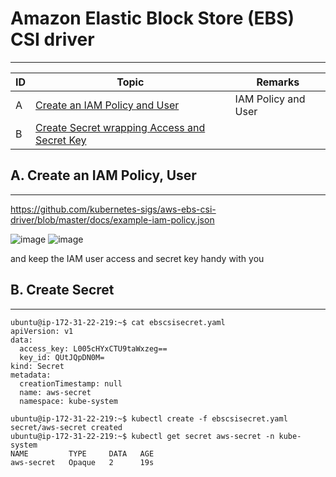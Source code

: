 # Amazon Elastic Block Store (EBS) CSI driver
---
| ID | Topic | Remarks |
| ----------- | ----------- | ----------- |
| A | [Create an IAM Policy and User](#a-create-an-iam-policy-user) |  IAM Policy and User |
| B | [Create Secret wrapping Access and Secret Key](#b-create-secret) || 


## A. Create an IAM Policy, User  
---
https://github.com/kubernetes-sigs/aws-ebs-csi-driver/blob/master/docs/example-iam-policy.json

![image](https://user-images.githubusercontent.com/20844803/163722500-b7eb429a-655f-46ca-9bf2-1062db5b83ab.png)
![image](https://user-images.githubusercontent.com/20844803/163722676-98065329-c3c9-4e4d-a3ac-2ea71972ed35.png)

and keep the IAM user access and secret key handy with you

## B. Create Secret 
---

```
ubuntu@ip-172-31-22-219:~$ cat ebscsisecret.yaml
apiVersion: v1
data:
  access_key: L005cHYxCTU9taWxzeg==
  key_id: QUtJQpDN0M=
kind: Secret
metadata:
  creationTimestamp: null
  name: aws-secret
  namespace: kube-system

ubuntu@ip-172-31-22-219:~$ kubectl create -f ebscsisecret.yaml
secret/aws-secret created
ubuntu@ip-172-31-22-219:~$ kubectl get secret aws-secret -n kube-system
NAME         TYPE     DATA   AGE
aws-secret   Opaque   2      19s


```
